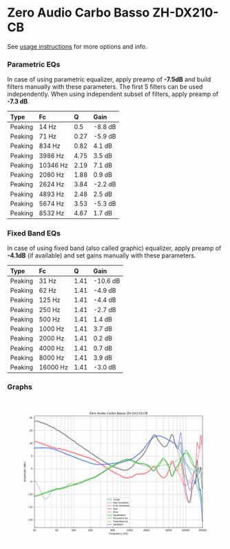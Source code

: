 # Zero Audio Carbo Basso ZH-DX210-CB
See [usage instructions](https://github.com/jaakkopasanen/AutoEq#usage) for more options and info.

### Parametric EQs
In case of using parametric equalizer, apply preamp of **-7.5dB** and build filters manually
with these parameters. The first 5 filters can be used independently.
When using independent subset of filters, apply preamp of **-7.3 dB**.

| Type    | Fc       |    Q | Gain    |
|:--------|:---------|:-----|:--------|
| Peaking | 14 Hz    | 0.5  | -8.8 dB |
| Peaking | 71 Hz    | 0.27 | -5.9 dB |
| Peaking | 834 Hz   | 0.82 | 4.1 dB  |
| Peaking | 3986 Hz  | 4.75 | 3.5 dB  |
| Peaking | 10346 Hz | 2.19 | 7.1 dB  |
| Peaking | 2080 Hz  | 1.88 | 0.9 dB  |
| Peaking | 2624 Hz  | 3.84 | -2.2 dB |
| Peaking | 4893 Hz  | 2.48 | 2.5 dB  |
| Peaking | 5674 Hz  | 3.53 | -5.3 dB |
| Peaking | 8532 Hz  | 4.67 | 1.7 dB  |

### Fixed Band EQs
In case of using fixed band (also called graphic) equalizer, apply preamp of **-4.1dB**
(if available) and set gains manually with these parameters.

| Type    | Fc       |    Q | Gain     |
|:--------|:---------|:-----|:---------|
| Peaking | 31 Hz    | 1.41 | -10.6 dB |
| Peaking | 62 Hz    | 1.41 | -4.9 dB  |
| Peaking | 125 Hz   | 1.41 | -4.4 dB  |
| Peaking | 250 Hz   | 1.41 | -2.7 dB  |
| Peaking | 500 Hz   | 1.41 | 1.4 dB   |
| Peaking | 1000 Hz  | 1.41 | 3.7 dB   |
| Peaking | 2000 Hz  | 1.41 | 0.2 dB   |
| Peaking | 4000 Hz  | 1.41 | 0.7 dB   |
| Peaking | 8000 Hz  | 1.41 | 3.9 dB   |
| Peaking | 16000 Hz | 1.41 | -3.0 dB  |

### Graphs
![](./Zero%20Audio%20Carbo%20Basso%20ZH-DX210-CB.png)